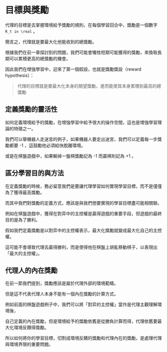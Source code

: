 # 目標與獎勵

代理的目標是去掌握環境給予獎勵的規則，在每個學習回合中，獎勵是一個數字 `R_t in \real` 。

簡言之，代理就是要最大化他能收到的總獎勵。

根據我們在前一章探討到的問題，我們可能會犧牲短期可能獲得的獎勵，來換取長期可以累積更高的總獎勵的機會。

因此我們在增強學習中，迎來了第一個假設，也就是獎勵獎設（reward hypothesis）：

> 代理的目標就是要最大化本身的期望獎勵，進而能使其本身累積到最高的總獎勵

## 定義獎勵的靈活性

如何定義環境給予的獎勵，在增強學習中給予很大的操作空間，這也是增強學習理論的特徵之一。

我們可以舉機器人走迷宮的例子，如果機器人要走出迷宮，我們可以定義每一步獎勵都要 -1 ，這鼓勵他必須給快脫離環境。

或是在棋盤遊戲中，如果輸掉一盤棋獎勵記為 -1 而贏棋則記為 +1 。


## 區分學習目的與方法

在定義獎勵的時候，務必留意我們是要讓代理學習如何實現學習目標，而不是僅僅為了獲得最高獎勵。

而其中我們對獎勵的定義方式，應該是與我們想要實現的學習目標盡可能相關聯。

例如在棋盤遊戲中，獲得在對弈中的主控權是贏得遊戲的重要手段，但遊戲的最終目的是為了勝利。

假如我們定義獎勵是以對弈中的主控權表示，最大化獎勵就變成最大化自己的主控權。

這可能不會導致代理去贏得勝利，而是使得他在棋盤上胡亂移動棋子，以表現出「最大的主控權」。

## 代理人的內在獎勵

在前一節我們提到，獎勵應該是屬於代理外部的環境範疇。

但是這不代表代理人本身不能有一個內在獎勵的計算方式。

例如前面的棋盤遊戲例子中，我們可以將「對弈的主控權」當作是代理主觀理解環境後，

自己定義的內在獎勵，但是環境給予的獎勵依舊是從勝負計算而得，代理依舊要最大化環境反饋得獎勵。

所以如何將你的學習目標，切割成環境反饋的獎勵和代理內在的獎勵，是處理代理與環境界限的重要問題。